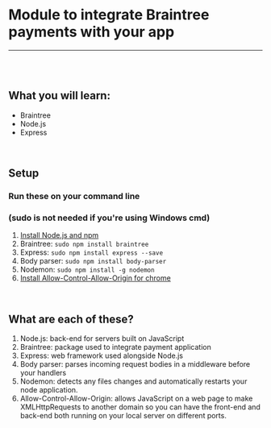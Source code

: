 # Module to integrate Braintree payments with your app 
___


<br />
<br />


## What you will learn:
* Braintree
* Node.js
* Express

<br />


## Setup
### Run these on your command line
### (sudo is not needed if you're using Windows cmd)
1. [Install Node.js and npm](https://nodejs.org/en/)
2. Braintree: `sudo npm install braintree`
3. Express: `sudo npm install express --save`
4. Body parser: `sudo npm install body-parser`
5. Nodemon: `sudo npm install -g nodemon`
6. [Install Allow-Control-Allow-Origin for chrome](https://chrome.google.com/webstore/detail/allow-control-allow-origi/nlfbmbojpeacfghkpbjhddihlkkiljbi?utm_source=gmail)

<br />

## What are each of these?
1. Node.js: back-end for servers built on JavaScript
2. Braintree: package used to integrate payment application
3. Express: web framework used alongside Node.js
4. Body parser: parses incoming request bodies in a middleware before your handlers
5. Nodemon: detects any files changes and automatically restarts your node application.
6. Allow-Control-Allow-Origin: allows JavaScript on a web page to make XMLHttpRequests to another domain so you can have the front-end and back-end both running on your local server on different ports.
